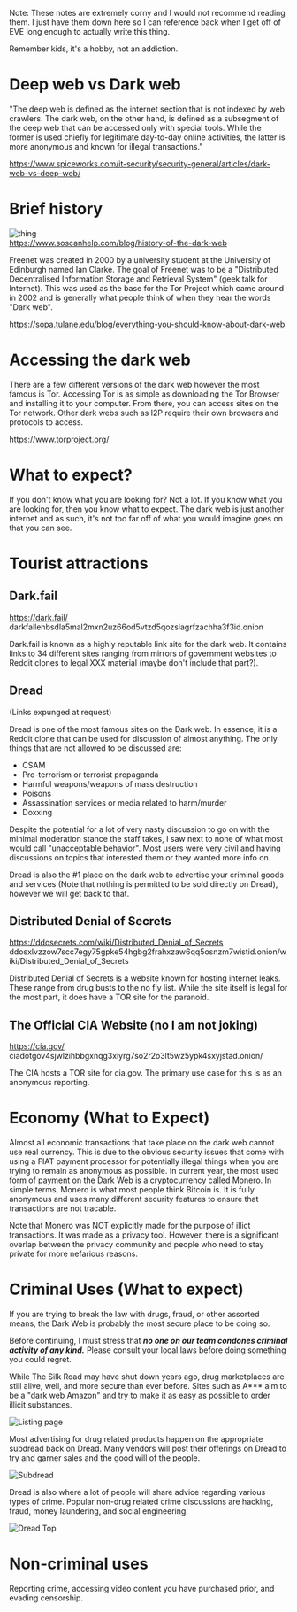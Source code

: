 Note: These notes are extremely corny and I would not recommend reading them. I just have them down here so I can reference back when I get off of EVE long enough to actually write this thing.  
  
Remember kids, it's a hobby, not an addiction. 

# Deep web vs Dark web

"The deep web is defined as the internet section that is not indexed by web crawlers. The dark web, on the other hand, is defined as a subsegment of the deep web that can be accessed only with special tools. While the former is used chiefly for legitimate day-to-day online activities, the latter is more anonymous and known for illegal transactions."

https://www.spiceworks.com/it-security/security-general/articles/dark-web-vs-deep-web/

# Brief history

![thing](https://www.soscanhelp.com/hs-fs/hubfs/History%20of%20the%20Dark%20Web%20Timeline-01-3.png?width=640&name=History%20of%20the%20Dark%20Web%20Timeline-01-3.png)  
https://www.soscanhelp.com/blog/history-of-the-dark-web  

Freenet was created in 2000 by a university student at the University of Edinburgh named Ian Clarke. The goal of Freenet was to be a "Distributed Decentralised Information Storage and Retrieval System" (geek talk for Internet). This was used as the base for the Tor Project which came around in 2002 and is generally what people think of when they hear the words "Dark web".  

https://sopa.tulane.edu/blog/everything-you-should-know-about-dark-web  

# Accessing the dark web

There are a few different versions of the dark web however the most famous is Tor. Accessing Tor is as simple as downloading the Tor Browser and installing it to your computer. From there, you can access sites on the Tor network. Other dark webs such as I2P require their own browsers and protocols to access.  

https://www.torproject.org/

# What to expect?

If you don't know what you are looking for? Not a lot. If you know what you are looking for, then you know what to expect. The dark web is just another internet and as such, it's not too far off of what you would imagine goes on that you can see.  

# Tourist attractions

## Dark.fail  
https://dark.fail/  
darkfailenbsdla5mal2mxn2uz66od5vtzd5qozslagrfzachha3f3id.onion  
  
Dark.fail is known as a highly reputable link site for the dark web. It contains links to 34 different sites ranging from mirrors of government websites to Reddit clones to legal XXX material (maybe don't include that part?).   

## Dread   
(Links expunged at request)

Dread is one of the most famous sites on the Dark web. In essence, it is a Reddit clone that can be used for discussion of almost anything. The only things that are not allowed to be discussed are:  
- CSAM
- Pro-terrorism or terrorist propaganda
- Harmful weapons/weapons of mass destruction
- Poisons
- Assassination services or media related to harm/murder
- Doxxing

Despite the potential for a lot of very nasty discussion to go on with the minimal moderation stance the staff takes, I saw next to none of what most would call "unacceptable behavior". Most users were very civil and having discussions on topics that interested them or they wanted more info on.  

Dread is also the #1 place on the dark web to advertise your criminal goods and services (Note that nothing is permitted to be sold directly on Dread), however we will get back to that.  

  
## Distributed Denial of Secrets  
https://ddosecrets.com/wiki/Distributed_Denial_of_Secrets   
ddosxlvzzow7scc7egy75gpke54hgbg2frahxzaw6qq5osnzm7wistid.onion/wiki/Distributed_Denial_of_Secrets  

Distributed Denial of Secrets is a website known for hosting internet leaks. These range from drug busts to the no fly list. While the site itself is legal for the most part, it does have a TOR site for the paranoid.  
  
  
## The Official CIA Website (no I am not joking)  
https://cia.gov/  
ciadotgov4sjwlzihbbgxnqg3xiyrg7so2r2o3lt5wz5ypk4sxyjstad.onion/  

The CIA hosts a TOR site for cia.gov. The primary use case for this is as an anonymous reporting.  

# Economy (What to Expect)

Almost all economic transactions that take place on the dark web cannot use real currency. This is due to the obvious security issues that come with using a FIAT payment processor for potentially illegal things when you are trying to remain as anonymous as possible. In current year, the most used form of payment on the Dark Web is a cryptocurrency called Monero. In simple terms, Monero is what most people think Bitcoin is. It is fully anonymous and uses many different security features to ensure that transactions are not tracable.  
  
Note that Monero was NOT explicitly made for the purpose of illict transactions. It was made as a privacy tool. However, there is a significant overlap between the privacy community and people who need to stay private for more nefarious reasons.   

# Criminal Uses (What to expect)

If you are trying to break the law with drugs, fraud, or other assorted means, the Dark Web is probably the most secure place to be doing so.  
  
Before continuing, I must stress that ***no one on our team condones criminal activity of any kind.*** Please consult your local laws before doing something you could regret.

While The Silk Road may have shut down years ago, drug marketplaces are still alive, well, and more secure than ever before. Sites such as A*** aim to be a "dark web Amazon" and try to make it as easy as possible to order illicit substances.  
  
![Listing page](assets/archlisting.png)
  
Most advertising for drug related products happen on the appropriate subdread back on Dread. Many vendors will post their offerings on Dread to try and garner sales and the good will of the people.

![Subdread](assets/dreadarch.png)

Dread is also where a lot of people will share advice regarding various types of crime. Popular non-drug related crime discussions are hacking, fraud, money laundering, and social engineering.

![Dread Top](assets/dreadtop.png)

# Non-criminal uses

Reporting crime, accessing video content you have purchased prior, and evading censorship. 